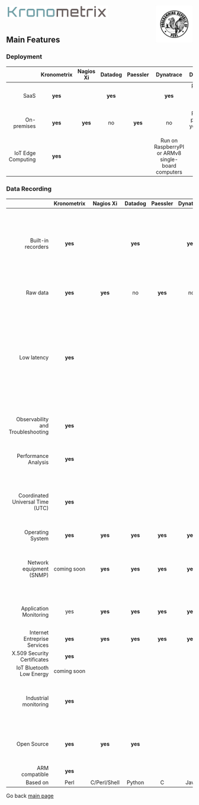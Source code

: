 <img src="/docs/img/k-logo.png" align="left" height="35" width="275" />
<img src="/docs/img/perl_logo.png" align="right" height="100" width="100" />
<br/><br/>
<br/>

## Main Features


### Deployment

|| Kronometrix | Nagios Xi | Datadog | Paessler | Dynatrace | Description |
|------:|:------:|:------:|:------:|:------:|:------:|:------:| 
| SaaS | **yes** |  | **yes** | | **yes** | Run it as a service, over Internet |
| On-premises | **yes** | **yes** | no | **yes** | no | Run it as a product on your private network |  
| IoT Edge Computing | **yes** | | | | Run on RaspberryPI or ARMv8 single-board computers  |


### Data Recording

|| Kronometrix | Nagios Xi | Datadog | Paessler | Dynatrace | Description |
|------:|:------:|:------:|:------:|:------:|:------:|:------:| 
| Built-in recorders | **yes** |  | **yes** | | **yes** | Own or 3rd party recorders. Datadog uses StatsD. Dynatrace uses Java Compuware agent for Linux, Windows, AIX |
| Raw data | **yes** | **yes** | no | **yes** | no | Datadog aggregates raw data every 10 seconds |  
| Low latency | **yes** | | | | | Kronometrix recorders have a low memory and CPU footprint, designed  to monitor individual system resources, offered as a open-source software based on Perl 5 for easy customisatio |
| Observability and Troubleshooting | **yes** | | | | | Designed to be used interactive and continuous mode |
| Performance Analysis | **yes** | | | | | Designed for performance analysis and capacity management |
| Coordinated Universal Time  (UTC) | **yes** | | | | | Kronometrix Data Recording uses UTC by default making easy and simple to share data  |
| Operating System | **yes** | **yes** | **yes** | **yes** | **yes** | |
| Network equipment (SNMP) | coming soon | **yes** | **yes** | **yes** | **yes** | Kronometrix Data Recording uses UTC by default making easy and simple to share data  |
| Application Monitoring | yes | **yes** | **yes** | **yes** | **yes** | Kronometrix improvements Q3 2020 J2EE, DB monitoring |
| Internet Entreprise Services | **yes** | **yes** | **yes** | **yes** | **yes** | |
| X.509 Security Certificates | **yes** | | | | | |
| IoT Bluetooth Low Energy | coming soon | | | | | Kronometrix roadmap 2020 |
| Industrial monitoring | **yes** | | | | | Kronometrix supports MODBUS, Serial RS232/RS485. Soon available BACNet |
| Open Source | **yes** | **yes** | **yes** | | | Datadog uses StatsD. Dynatrace uses Compuware Java agent |
| ARM compatible | **yes** | | | | | |
| Based on | Perl | C/Perl/Shell | Python | C | Java | |

Go back [main page](https://gitlab.com/kronometrix/recording/)

